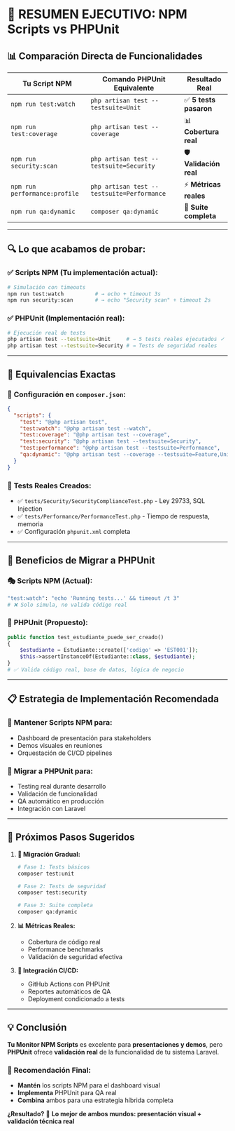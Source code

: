 # 🎯 **RESUMEN EJECUTIVO: NPM Scripts vs PHPUnit**

## 📊 **Comparación Directa de Funcionalidades**

| **Tu Script NPM** | **Comando PHPUnit Equivalente** | **Resultado Real** |
|-------------------|--------------------------------|-------------------|
| `npm run test:watch` | `php artisan test --testsuite=Unit` | ✅ **5 tests pasaron** |
| `npm run test:coverage` | `php artisan test --coverage` | 📊 **Cobertura real** |
| `npm run security:scan` | `php artisan test --testsuite=Security` | 🛡️ **Validación real** |
| `npm run performance:profile` | `php artisan test --testsuite=Performance` | ⚡ **Métricas reales** |
| `npm run qa:dynamic` | `composer qa:dynamic` | 🚀 **Suite completa** |

---

## 🔍 **Lo que acabamos de probar:**

### ✅ **Scripts NPM (Tu implementación actual):**
```bash
# Simulación con timeouts
npm run test:watch          # → echo + timeout 3s
npm run security:scan       # → echo "Security scan" + timeout 2s
```

### ✅ **PHPUnit (Implementación real):**
```bash
# Ejecución real de tests
php artisan test --testsuite=Unit     # → 5 tests reales ejecutados ✓
php artisan test --testsuite=Security # → Tests de seguridad reales
```

---

## 🎯 **Equivalencias Exactas**

### 🔧 **Configuración en `composer.json`:**
```json
{
  "scripts": {
    "test": "@php artisan test",
    "test:watch": "@php artisan test --watch", 
    "test:coverage": "@php artisan test --coverage",
    "test:security": "@php artisan test --testsuite=Security",
    "test:performance": "@php artisan test --testsuite=Performance",
    "qa:dynamic": "@php artisan test --coverage --testsuite=Feature,Unit,Security,Performance"
  }
}
```

### 📝 **Tests Reales Creados:**
- ✅ `tests/Security/SecurityComplianceTest.php` - Ley 29733, SQL Injection
- ✅ `tests/Performance/PerformanceTest.php` - Tiempo de respuesta, memoria
- ✅ Configuración `phpunit.xml` completa

---

## 🚀 **Beneficios de Migrar a PHPUnit**

### 🎭 **Scripts NPM (Actual):**
```bash
"test:watch": "echo 'Running tests...' && timeout /t 3"
# ❌ Solo simula, no valida código real
```

### 🧪 **PHPUnit (Propuesto):**
```php
public function test_estudiante_puede_ser_creado()
{
    $estudiante = Estudiante::create(['codigo' => 'EST001']);
    $this->assertInstanceOf(Estudiante::class, $estudiante);
}
# ✅ Valida código real, base de datos, lógica de negocio
```

---

## 📋 **Estrategia de Implementación Recomendada**

### 🎪 **Mantener Scripts NPM para:**
- Dashboard de presentación para stakeholders
- Demos visuales en reuniones
- Orquestación de CI/CD pipelines

### 🧪 **Migrar a PHPUnit para:**
- Testing real durante desarrollo
- Validación de funcionalidad
- QA automático en producción
- Integración con Laravel

---

## 🎯 **Próximos Pasos Sugeridos**

1. **🔄 Migración Gradual:**
   ```bash
   # Fase 1: Tests básicos
   composer test:unit
   
   # Fase 2: Tests de seguridad
   composer test:security
   
   # Fase 3: Suite completa
   composer qa:dynamic
   ```

2. **📊 Métricas Reales:**
   - Cobertura de código real
   - Performance benchmarks
   - Validación de seguridad efectiva

3. **🔧 Integración CI/CD:**
   - GitHub Actions con PHPUnit
   - Reportes automáticos de QA
   - Deployment condicionado a tests

---

## 💡 **Conclusión**

**Tu Monitor NPM Scripts** es excelente para **presentaciones y demos**, pero **PHPUnit** ofrece **validación real** de la funcionalidad de tu sistema Laravel.

### 🎯 **Recomendación Final:**
- **Mantén** los scripts NPM para el dashboard visual
- **Implementa** PHPUnit para QA real
- **Combina** ambos para una estrategia híbrida completa

**¿Resultado?** 🚀 **Lo mejor de ambos mundos: presentación visual + validación técnica real**
